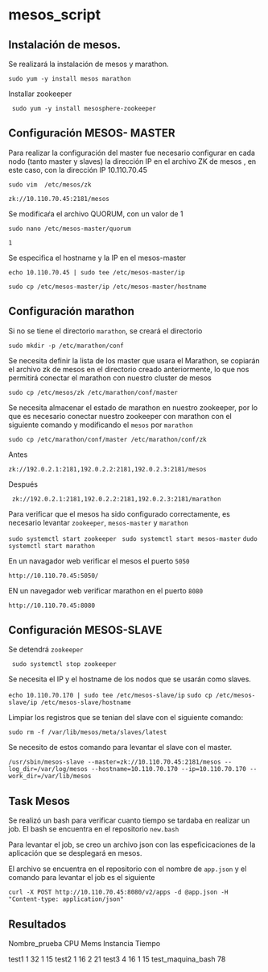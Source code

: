 # mesos_script

## Instalación de mesos.

Se realizará la instalación de mesos y   marathon.

```sudo yum -y install mesos marathon ```

Installar zookeeper

``` sudo yum -y install mesosphere-zookeeper```


## Configuración MESOS- MASTER

Para realizar la configuración del master fue necesario configurar en cada nodo (tanto master y slaves) la dirección IP en el archivo ZK de mesos , en este caso, con la dirección IP 10.110.70.45

`sudo vim  /etc/mesos/zk`

`zk://10.110.70.45:2181/mesos `

Se modificaŕa el archivo  QUORUM, con un valor de 1

`sudo nano /etc/mesos-master/quorum `

`1`

Se especifica el hostname y la IP en el mesos-master

`echo 10.110.70.45 | sudo tee /etc/mesos-master/ip`

`sudo cp /etc/mesos-master/ip /etc/mesos-master/hostname`


## Configuración marathon 

Si no se tiene el directorio `marathon`, se creará el 	directorio

`sudo mkdir -p /etc/marathon/conf`

Se necesita definir la lista de los master que usara el Marathon, se copiarán el archivo zk de mesos en el directorio creado anteriormente, lo que nos permitirá conectar el marathon con nuestro cluster de mesos

`sudo cp /etc/mesos/zk /etc/marathon/conf/master`

Se necesita almacenar el estado de marathon en nuestro zookeeper, por lo que es necesario conectar nuestro zookeeper con marathon con el siguiente comando y modificando el `mesos` por `marathon`


``` sudo cp /etc/marathon/conf/master /etc/marathon/conf/zk ```

Antes 

```zk://192.0.2.1:2181,192.0.2.2:2181,192.0.2.3:2181/mesos```

Después

``` zk://192.0.2.1:2181,192.0.2.2:2181,192.0.2.3:2181/marathon```

Para verificar que el mesos ha sido configurado correctamente, es necesario levantar `zookeeper`, `mesos-master` y `marathon`

```sudo systemctl start zookeeper ```
```sudo systemctl start mesos-master``` 
```dudo systemctl start marathon```

En un navagador web verificar el mesos el puerto `5050` 

```http://10.110.70.45:5050/ ```

EN un navegador web verificar marathon en el puerto  `8080`

```http://10.110.70.45:8080 ```


## Configuración MESOS-SLAVE

Se detendrá `zookeeper`

``` sudo systemctl stop zookeeper```

Se necesita el IP y el hostname de los nodos que se usarán como slaves.

```echo 10.110.70.170 | sudo tee /etc/mesos-slave/ip``` 
```sudo cp /etc/mesos-slave/ip /etc/mesos-slave/hostname``` 

Limpiar los registros que se tenian del slave con el siguiente comando:

```sudo rm -f /var/lib/mesos/meta/slaves/latest```

Se necesito de estos comando para levantar el slave con el master. 

```/usr/sbin/mesos-slave --master=zk://10.110.70.45:2181/mesos --log_dir=/var/log/mesos --hostname=10.110.70.170 --ip=10.110.70.170 --work_dir=/var/lib/mesos ```



## Task Mesos

Se realizó un bash para verificar cuanto tiempo se tardaba en realizar un job. El bash se encuentra en el repositorio `new.bash`


Para levantar el job, se creo un archivo json con las espeficicaciones de la aplicación que se desplegará en mesos.

El archivo se encuentra en el repositorio con el nombre de `app.json` y el comando para levantar el job es el siguiente

``` curl -X POST http://10.110.70.45:8080/v2/apps -d @app.json -H "Content-type: application/json"  ```

## Resultados

Nombre_prueba      CPU     Mems     Instancia   Tiempo

test1		   1       32          1         15 
test2              1       16          2         21
test3              4       16          1         15
test_maquina_bash                                78                                       

